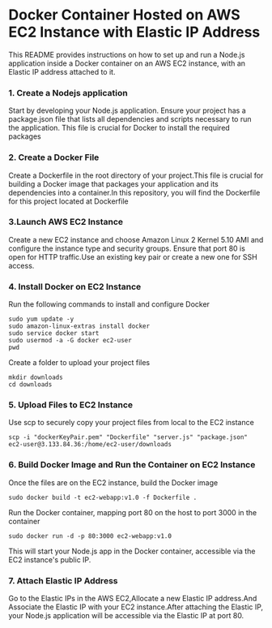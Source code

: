 # Docker Container Hosted on AWS EC2 Instance with Elastic IP Address

This README provides instructions on how to set up and run a Node.js application inside a Docker container on an AWS EC2 instance, with an Elastic IP address attached to it.

### 1. Create a Nodejs application
Start by developing your Node.js application. Ensure your project has a package.json file that lists all dependencies and scripts necessary to run the application. This file is crucial for Docker to install the required packages

### 2. Create a Docker File
Create a Dockerfile in the root directory of your project.This file is crucial for building a Docker image that packages your application and its dependencies into a container.In this repository, you will find the Dockerfile for this project located at Dockerfile

### 3.Launch AWS EC2 Instance
Create a new EC2 instance and choose Amazon Linux 2 Kernel 5.10 AMI and configure the instance type and security groups. Ensure that port 80 is open for HTTP traffic.Use an existing key pair or create a new one for SSH access.

### 4. Install Docker on EC2 Instance
Run the following commands to install and configure Docker

    sudo yum update -y
    sudo amazon-linux-extras install docker
    sudo service docker start
    sudo usermod -a -G docker ec2-user
    pwd

Create a folder to upload your project files

    mkdir downloads
    cd downloads

### 5. Upload Files to EC2 Instance
Use scp to securely copy your project files from local to the EC2 instance

    scp -i "dockerKeyPair.pem" "Dockerfile" "server.js" "package.json" ec2-user@3.133.84.36:/home/ec2-user/downloads

### 6.  Build Docker Image and Run the Container on EC2 Instance
Once the files are on the EC2 instance, build the Docker image

    sudo docker build -t ec2-webapp:v1.0 -f Dockerfile .

Run the Docker container, mapping port 80 on the host to port 3000 in the container
    
    sudo docker run -d -p 80:3000 ec2-webapp:v1.0

This will start your Node.js app in the Docker container, accessible via the EC2 instance's public IP.



### 7. Attach Elastic IP Address 
Go to the Elastic IPs in the AWS EC2,Allocate a new Elastic IP address.And Associate the Elastic IP with your EC2 instance.After attaching the Elastic IP, your Node.js application will be accessible via the Elastic IP at port 80.
